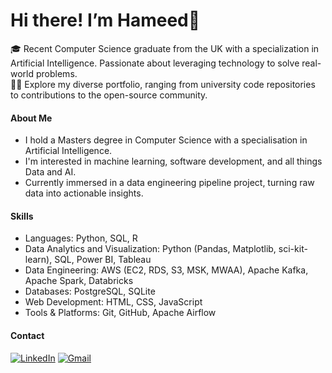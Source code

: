 # Hi there! I’m Hameed👋

🎓 Recent Computer Science graduate from the UK with a specialization in Artificial Intelligence. Passionate about leveraging technology to solve real-world problems. <br>
👨‍💻 Explore my diverse portfolio, ranging from university code repositories to contributions to the open-source community.

#### About Me

- I hold a Masters degree in Computer Science with a specialisation in Artificial Intelligence.
- I'm interested in machine learning, software development, and all things Data and AI.
- Currently immersed in a data engineering pipeline project, turning raw data into actionable insights.

#### Skills

- Languages: Python, SQL, R
- Data Analytics and Visualization: Python (Pandas, Matplotlib, sci-kit-learn), SQL, Power BI, Tableau
- Data Engineering: AWS (EC2, RDS, S3, MSK, MWAA), Apache Kafka, Apache Spark, Databricks
- Databases: PostgreSQL, SQLite
- Web Development: HTML, CSS, JavaScript
- Tools & Platforms: Git, GitHub, Apache Airflow


#### Contact

[![LinkedIn](https://img.shields.io/badge/linkedin-%230077B5.svg?style=for-the-badge&logo=linkedin&logoColor=white)](https://www.linkedin.com/in/hameed-roleola/)
[![Gmail](https://img.shields.io/badge/Gmail-D14836?style=for-the-badge&logo=gmail&logoColor=white)](mailto:hameed0380@gmail.com)
